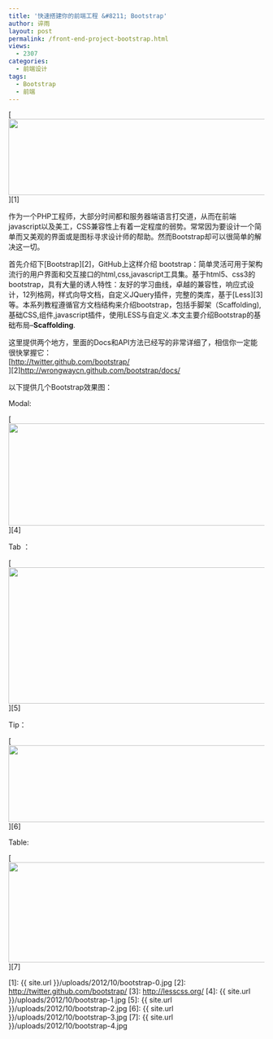 ```yaml
---
title: '快速搭建你的前端工程 &#8211; Bootstrap'
author: 谇雨
layout: post
permalink: /front-end-project-bootstrap.html
views:
  - 2307
categories:
  - 前端设计
tags:
  - Bootstrap
  - 前端
---
```

[<img class="alignnone size-full wp-image-688" title="快速搭建你的前端工程 - Bootstrap" src="{{ site.url }}/uploads/2012/10/bootstrap-0.jpg" alt="" width="590" height="150" />][1]

作为一个PHP工程师，大部分时间都和服务器端语言打交道，从而在前端javascript以及美工，CSS兼容性上有着一定程度的弱势。常常因为要设计一个简单而又美观的界面或是图标寻求设计师的帮助。然而Bootstrap却可以很简单的解决这一切。

<!--more-->

首先介绍下[Bootstrap][2]，GitHub上这样介绍 bootstrap：简单灵活可用于架构流行的用户界面和交互接口的html,css,javascript工具集。基于html5、css3的bootstrap，具有大量的诱人特性：友好的学习曲线，卓越的兼容性，响应式设计，12列格网，样式向导文档，自定义JQuery插件，完整的类库，基于[Less][3]等。本系列教程遵循官方文档结构来介绍bootstrap，包括手脚架（Scaffolding),基础CSS,组件,javascript插件，使用LESS与自定义.本文主要介绍Bootstrap的基础布局&#8211;**Scaffolding**.

这里提供两个地方，里面的Docs和API方法已经写的非常详细了，相信你一定能很快掌握它：  
[http://twitter.github.com/bootstrap/  
][2]<http://wrongwaycn.github.com/bootstrap/docs/>

以下提供几个Bootstrap效果图：

Modal:

[<img class="alignnone size-full wp-image-669" title="bootstrap-1" src="{{ site.url }}/uploads/2012/10/bootstrap-1.jpg" alt="" width="619" height="201" />][4]

Tab ：

[<img class="alignnone size-full wp-image-670" title="bootstrap-2" src="{{ site.url }}/uploads/2012/10/bootstrap-2.jpg" alt="" width="678" height="268" />][5]

Tip：

[<img class="alignnone size-full wp-image-671" title="bootstrap-3" src="{{ site.url }}/uploads/2012/10/bootstrap-3.jpg" alt="" width="679" height="151" />][6]

Table:

[<img class="alignnone size-full wp-image-672" title="bootstrap-4" src="{{ site.url }}/uploads/2012/10/bootstrap-4.jpg" alt="" width="676" height="197" />][7]

 [1]: {{ site.url }}/uploads/2012/10/bootstrap-0.jpg
 [2]: http://twitter.github.com/bootstrap/
 [3]: http://lesscss.org/
 [4]: {{ site.url }}/uploads/2012/10/bootstrap-1.jpg
 [5]: {{ site.url }}/uploads/2012/10/bootstrap-2.jpg
 [6]: {{ site.url }}/uploads/2012/10/bootstrap-3.jpg
 [7]: {{ site.url }}/uploads/2012/10/bootstrap-4.jpg